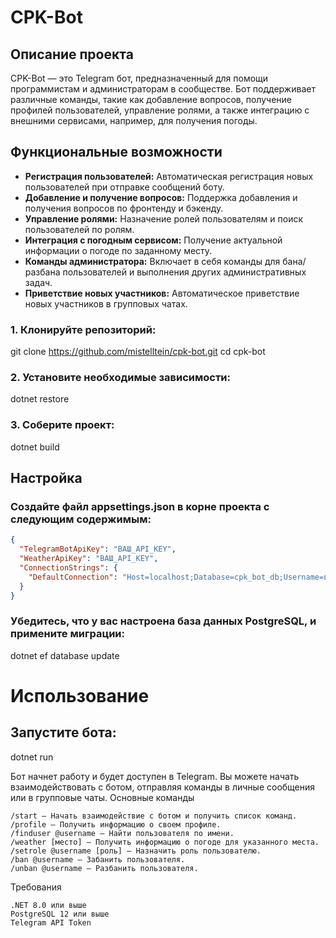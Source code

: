 # CPK-Bot

## Описание проекта

CPK-Bot — это Telegram бот, предназначенный для помощи программистам и администраторам в сообществе. Бот поддерживает различные команды, такие как добавление вопросов, получение профилей пользователей, управление ролями, а также интеграцию с внешними сервисами, например, для получения погоды.

## Функциональные возможности

- **Регистрация пользователей:** Автоматическая регистрация новых пользователей при отправке сообщений боту.
- **Добавление и получение вопросов:** Поддержка добавления и получения вопросов по фронтенду и бэкенду.
- **Управление ролями:** Назначение ролей пользователям и поиск пользователей по ролям.
- **Интеграция с погодным сервисом:** Получение актуальной информации о погоде по заданному месту.
- **Команды администратора:** Включает в себя команды для бана/разбана пользователей и выполнения других административных задач.
- **Приветствие новых участников:** Автоматическое приветствие новых участников в групповых чатах.

### 1. Клонируйте репозиторий:

git clone https://github.com/mistelltein/cpk-bot.git
cd cpk-bot

### 2. Установите необходимые зависимости:

dotnet restore

### 3. Соберите проект:

dotnet build

## Настройка
### Создайте файл appsettings.json в корне проекта с следующим содержимым:

```json
{
  "TelegramBotApiKey": "ВАШ_API_KEY",
  "WeatherApiKey": "ВАШ_API_KEY",
  "ConnectionStrings": {
    "DefaultConnection": "Host=localhost;Database=cpk_bot_db;Username=ваше_имя_пользователя;Password=ваш_пароль"
  }
}
```
### Убедитесь, что у вас настроена база данных PostgreSQL, и примените миграции:

dotnet ef database update

# Использование
## Запустите бота:

dotnet run

Бот начнет работу и будет доступен в Telegram. Вы можете начать взаимодействовать с ботом, отправляя команды в личные сообщения или в групповые чаты.
Основные команды

    /start — Начать взаимодействие с ботом и получить список команд.
    /profile — Получить информацию о своем профиле.
    /finduser @username — Найти пользователя по имени.
    /weather [место] — Получить информацию о погоде для указанного места.
    /setrole @username [роль] — Назначить роль пользователю.
    /ban @username — Забанить пользователя.
    /unban @username — Разбанить пользователя.

Требования

    .NET 8.0 или выше
    PostgreSQL 12 или выше
    Telegram API Token